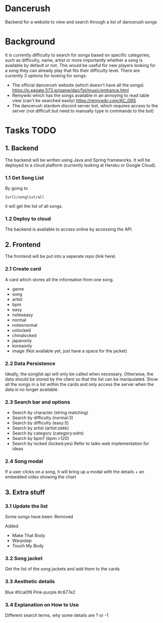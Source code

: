 # Dancerush
Backend for a website to view and search through a list of dancerush songs

# Background
It is currently difficulty to search for songs based on specific categories, such as difficulty, name, artist or more importantly whether a song is available by default or not. This would be useful for new players looking for a song they can already play that fits their difficulty level. There are currently 3 options for looking for songs:
- The official dancerush website (which doesn't have all the songs) https://p.eagate.573.jp/game/dan/1st/music/entrance.html
- Remywiki which has the songs available in an annoying to read table view (can't be searched easily) https://remywiki.com/AC_DRS
- The dancerush stardom discord server bot, which requires access to the server (not difficult but need to manually type in commands to the bot)

# Tasks TODO

## 1. Backend

The backend will be written using Java and Spring frameworks. It will be deployed to a cloud platform (currently looking at Heroku or Google Cloud).

### 1.1 Get Song List

By going to 
```
{url}/songlist/all
```
it will get the list of all songs.


### 1.2 Deploy to cloud

The backend is available to access online by accessing the API.

## 2. Frontend

The frontend will be put into a seperate repo (link here)

### 2.1 Create card

A card which stores all the information from one song.
- genre
- song
- artist
- bpm
- easy
- noteseasy
- normal
- notesnormal
- unlocked
- chinalocked
- japanonly
- koreaonly
- image (Not available yet, just have a space for the jacket)

### 2.2 Data Persistence

Ideally, the songlist api will only be called when necessary. Otherwise, the data should be stored by the client so that the list can be manipulated.
Show all the songs in a list within the cards and only access the server when the data is no longer available.

### 2.3 Search bar and options 
- Search by character (string matching)
- Search by difficulty (normal:3)
- Search by difficulty (easy:5)
- Search by artist (artist:zekk)
- Search by category (category:edm)
- Search by bpm? (bpm:>120)
- Search by locked (locked:yes)
Refer to taiko web implementation for ideas

### 2.4 Song modal

If a user clicks on a song, it will bring up a modal with the details + an embedded video showing the chart

## 3. Extra stuff

### 3.1 Update the list

Some songs have been:
Removed

Added
- Make That Body
- Warpstep
- Touch My Body



### 3.2 Song jacket

Get the list of the song jackets and add them to the cards

### 3.3 Aesthetic details

Blue #0ca0f6
Pink-purple #c677e2

### 3.4 Explanation on How to Use

Different search terms, why some details are ? or -1
